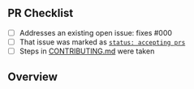 <!-- 👋 Hi, thanks for sending a PR to express-typescript-skeleton! 💖.
Please fill out all fields below and make sure each item is true and [x] checked.
Otherwise we may not be able to review your PR. -->

## PR Checklist

- [ ] Addresses an existing open issue: fixes #000
- [ ] That issue was marked as [`status: accepting prs`](https://github.com/borjapazr/express-typescript-skeleton/issues?q=is%3Aopen+is%3Aissue+label%3A%22status%3A+accepting+prs%22)
- [ ] Steps in [CONTRIBUTING.md](https://github.com/borjapazr/express-typescript-skeleton/blob/main/.github/CONTRIBUTING.md) were taken

## Overview

<!-- Description of what is changed and how the code change does that. -->
